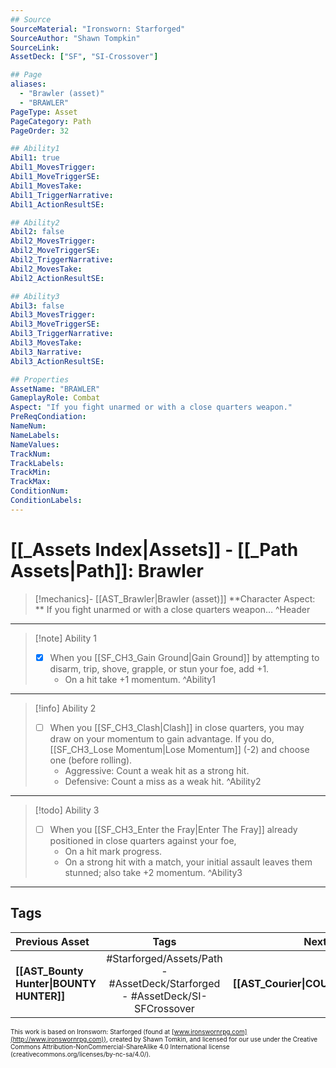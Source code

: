 ```yaml
---
## Source
SourceMaterial: "Ironsworn: Starforged"
SourceAuthor: "Shawn Tompkin"
SourceLink: 
AssetDeck: ["SF", "SI-Crossover"]

## Page
aliases:
  - "Brawler (asset)"
  - "BRAWLER"
PageType: Asset
PageCategory: Path
PageOrder: 32

## Ability1
Abil1: true
Abil1_MovesTrigger:
Abil1_MoveTriggerSE:
Abil1_MovesTake:
Abil1_TriggerNarrative:
Abil1_ActionResultSE:

## Ability2
Abil2: false
Abil2_MovesTrigger:
Abil2_MoveTriggerSE:
Abil2_TriggerNarrative:
Abil2_MovesTake:
Abil2_ActionResultSE:

## Ability3
Abil3: false
Abil3_MovesTrigger:
Abil3_MoveTriggerSE:
Abil3_TriggerNarrative:
Abil3_MovesTake:
Abil3_Narrative:
Abil3_ActionResultSE:

## Properties
AssetName: "BRAWLER"
GameplayRole: Combat
Aspect: "If you fight unarmed or with a close quarters weapon."
PreReqCondiation: 
NameNum:
NameLabels:
NameValues:
TrackNum:
TrackLabels:
TrackMin:
TrackMax:
ConditionNum:
ConditionLabels:
---
```

# [[_Assets Index|Assets]] - [[_Path Assets|Path]]: Brawler
> [!mechanics]- [[AST_Brawler|Brawler (asset)]]
> **Character Aspect: ** If you fight unarmed or with a close quarters weapon… ^Header
___
> [!note] Ability 1
> - [x] When you [[SF_CH3_Gain Ground|Gain Ground]] by attempting to disarm, trip, shove, grapple, or stun your foe, add +1.
> 	- On a hit take +1 momentum. ^Ability1
___
> [!info] Ability 2
> - [ ] When you [[SF_CH3_Clash|Clash]] in close quarters, you may draw on your momentum to gain advantage. If you do, [[SF_CH3_Lose Momentum|Lose Momentum]] (-2) and choose one (before rolling). 
> 	- Aggressive: Count a weak hit as a strong hit. 
> 	- Defensive: Count a miss as a weak hit. ^Ability2
___
> [!todo] Ability 3
> - [ ] When you [[SF_CH3_Enter the Fray|Enter The Fray]] already positioned in close quarters against your foe, 
> 	- On a hit mark progress.
> 	- On a strong hit with a match, your initial assault leaves them stunned; also take +2 momentum. ^Ability3
___

## Tags
| Previous Asset | Tags | Next Asset |
| :--- | :---: | ---: |
| **[[AST_Bounty Hunter\|BOUNTY HUNTER]]** | #Starforged/Assets/Path - #AssetDeck/Starforged - #AssetDeck/SI-SFCrossover | **[[AST_Courier\|COURIER]]** |

<font size=-2>This work is based on Ironsworn: Starforged (found at [www.ironswornrpg.com](http://www.ironswornrpg.com)), created by Shawn Tomkin, and licensed for our use under the Creative Commons Attribution-NonCommercial-ShareAlike 4.0 International license  (creativecommons.org/licenses/by-nc-sa/4.0/).</font>